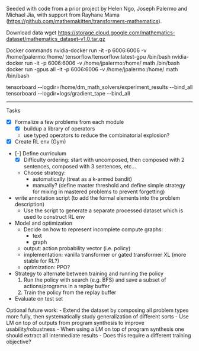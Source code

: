 Seeded with code from a prior project by Helen Ngo, Joseph Palermo and Michael Jia, with support from Rayhane Mama (https://github.com/mathemakitten/transformers-mathematics).

Download data
wget https://storage.cloud.google.com/mathematics-dataset/mathematics_dataset-v1.0.tar.gz

Docker commands
nvidia-docker run -it -p 6006:6006 -v /home/jpalermo:/home/ tensorflow/tensorflow:latest-gpu /bin/bash
nvidia-docker run -it -p 6006:6006 -v /home/jpalermo:/home/ math /bin/bash
docker run -gpus all -it -p 6006:6006 -v /home/jpalermo:/home/ math /bin/bash

tensorboard --logdir=/home/dm_math_solvers/experiment_results --bind_all
tensorboard --logdir=logs/gradient_tape --bind_all

____

Tasks

- [x] Formalize a few problems from each module
    - [x] buildup a library of operators
    - use typed operators to reduce the combinatorial explosion?
- [x] Create RL env (Gym)
- [-] Define curriculum
    - [x] Difficulty ordering: start with uncomposed, then composed with 2 sentences, composed with 3 sentences, etc...
    - Choose strategy:
        - automatically (treat as a k-armed bandit)
        - manually? (define master threshold and define simple strategy for mixing in mastered problems to prevent forgetting)
- write annotation script (to add the formal elements into the problem description)
    - Use the script to generate a separate processed dataset which is used to construct RL env
- Model and optimization
    - Decide on how to represent incomplete compute graphs:
        - text
        - graph
    - output: action probability vector (i.e. policy)
    - implementation: vanilla transformer or gated transformer XL (more stable for RL?)
    - optimization: PPO?
- Strategy to alternate between training and running the policy
    1. Run the policy with search (e.g. BFS) and save a subset of actions/programs in a replay buffer
    2. Train the policy from the replay buffer
- Evaluate on test set

Optional future work:
    - Extend the dataset by composing all problem types more fully, then systematically study generalization of different sorts
    - Use LM on top of outputs from program synthesis to improve usability/robustness
        - When using a LM on top of program synthesis one should extract all intermediate results
            - Does this require a different training objective?
    